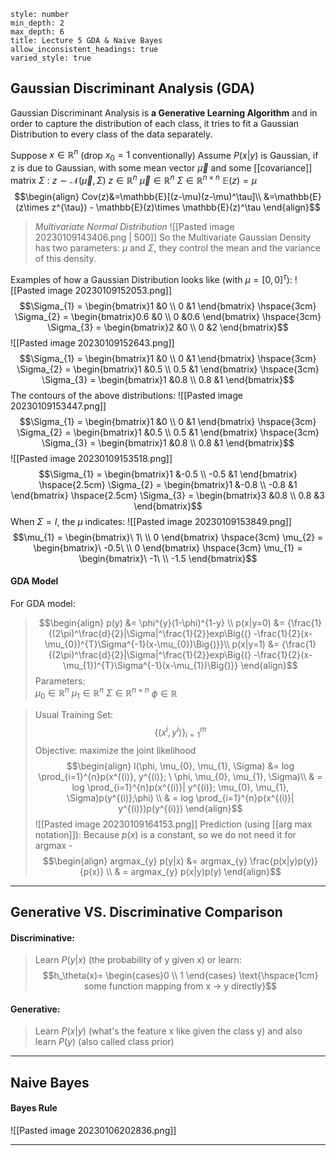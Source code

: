 ```toc 
style: number
min_depth: 2
max_depth: 6
title: Lecture 5 GDA & Naive Bayes
allow_inconsistent_headings: true
varied_style: true
```


## Gaussian Discriminant Analysis (GDA)
Gaussian Discriminant Analysis is **a Generative Learning Algorithm** and in order to capture the distribution of each class, it tries to fit a Gaussian Distribution to every class of the data separately.

Suppose $x \in \mathbb{R}^{n}$ (drop $x_{0}=1$ conventionally)
Assume $P(x|y)$ is Gaussian, if z is due to Gaussian, with some mean vector $\vec{\mu}$ and some [[covariance]] matrix $\Sigma$ :
	$z \sim \mathcal{N}(\vec{\mu}, \Sigma)$ 
		$z \in \mathbb{R}^{n}$ 
		$\vec{\mu} \in \mathbb{R}^{n}$ 
		$\Sigma \in \mathbb{R}^{n \times n}$ 
	$\mathbb{E}(z)=\mu$ 
	$$\begin{align}
	Cov(z)&=\mathbb{E}[(z-\mu)(z-\mu)^\tau]\\
	&=\mathbb{E}(z\times z^{\tau}) - \mathbb{E}(z)\times \mathbb{E}(z)^\tau
	\end{align}$$
> *Multivariate Normal Distribution* ![[Pasted image 20230109143406.png | 500]]
 So the Multivariate Gaussian Density has two parameters: $\mu$ and $\Sigma$, they control the mean and the variance of this density.

Examples of how a Gaussian Distribution looks like (with $\mu = [0, 0]^{\tau}$): ![[Pasted image 20230109152053.png]]
$$\Sigma_{1} = \begin{bmatrix}1 &0 \\ 0 &1 \end{bmatrix}
\hspace{3cm} \Sigma_{2} = \begin{bmatrix}0.6 &0 \\ 0 &0.6 \end{bmatrix}
\hspace{3cm} \Sigma_{3} = \begin{bmatrix}2 &0 \\ 0 &2 \end{bmatrix}$$
![[Pasted image 20230109152643.png]]
$$\Sigma_{1} = \begin{bmatrix}1 &0 \\ 0 &1 \end{bmatrix}
\hspace{3cm} \Sigma_{2} = \begin{bmatrix}1 &0.5 \\ 0.5 &1 \end{bmatrix}
\hspace{3cm} \Sigma_{3} = \begin{bmatrix}1 &0.8 \\ 0.8 &1 \end{bmatrix}$$
The contours of the above distributions:
![[Pasted image 20230109153447.png]]
$$\Sigma_{1} = \begin{bmatrix}1 &0 \\ 0 &1 \end{bmatrix}
\hspace{3cm} \Sigma_{2} = \begin{bmatrix}1 &0.5 \\ 0.5 &1 \end{bmatrix}
\hspace{3cm} \Sigma_{3} = \begin{bmatrix}1 &0.8 \\ 0.8 &1 \end{bmatrix}$$
![[Pasted image 20230109153518.png]]
$$\Sigma_{1} = \begin{bmatrix}1 &-0.5 \\ -0.5 &1 \end{bmatrix}
\hspace{2.5cm} \Sigma_{2} = \begin{bmatrix}1 &-0.8 \\ -0.8 &1 \end{bmatrix}
\hspace{2.5cm} \Sigma_{3} = \begin{bmatrix}3 &0.8 \\ 0.8 &3 \end{bmatrix}$$
When $\Sigma = I$, the $\mu$ indicates:
![[Pasted image 20230109153849.png]]
$$\mu_{1} = \begin{bmatrix}\ 1\ \\ 0 \end{bmatrix}
\hspace{3cm} \mu_{2} = \begin{bmatrix}\ -0.5\ \\ 0 \end{bmatrix}
\hspace{3cm} \mu_{1} = \begin{bmatrix}\ -1\ \\ -1.5 \end{bmatrix}$$

#### GDA Model
For GDA model:
> $$\begin{align} p(y) &= \phi^{y}(1-\phi)^{1-y} \\
	 p(x|y=0) &= {\frac{1}{(2\pi)^\frac{d}{2}|\Sigma|^\frac{1}{2}}exp\Big{(} -\frac{1}{2}(x-\mu_{0})^{T}\Sigma^{-1}(x-\mu_{0})\Big{)}}\\
	 p(x|y=1) &= {\frac{1}{(2\pi)^\frac{d}{2}|\Sigma|^\frac{1}{2}}exp\Big{(} -\frac{1}{2}(x-\mu_{1})^{T}\Sigma^{-1}(x-\mu_{1})\Big{)}}
\end{align}$$
 Parameters:  
	$\mu_{0} \in \mathbb{R}^{n}$
	$\mu_{1} \in \mathbb{R}^n$
	$\Sigma \in \mathbb{R}^{n\times{n}}$
	$\phi\in\mathbb{R}$

> Usual Training Set: $$\{(x^{i}, y^{i})\}_{i=1}^{m}$$
> Objective: maximize the joint likelihood $$\begin{align} l(\phi, \mu_{0}, \mu_{1}, \Sigma) &= log \prod_{i=1}^{n}p(x^{(i)}, y^{(i)}; \ \phi,  \mu_{0}, \mu_{1}, \Sigma)\\
	& = log \prod_{i=1}^{n}p(x^{(i)}| y^{(i)}; \mu_{0}, \mu_{1}, \Sigma)p(y^{(i)};\phi) \\
	& = log \prod_{i=1}^{n}p(x^{(i)}| y^{(i)})p(y^{(i)})
	\end{align}$$![[Pasted image 20230109164153.png]]
	Prediction (using [[arg max notation]]):
	Because $p(x)$ is a constant, so we do not need it for argmax -  $$\begin{align} argmax_{y} p(y|x) &= argmax_{y} \frac{p(x|y)p(y)}{p(x)} \\ & = argmax_{y} p(x|y)p(y)
\end{align}$$




 
---

## Generative VS. Discriminative Comparison

#### Discriminative:
> Learn $P(y|x)$ (the probability of y given x) or learn:
> $$h_\theta(x)= \begin{cases}0 \\ 1 \end{cases} 
  \text{\hspace{1cm} some function mapping from x -> y directly}$$

#### Generative:
> Learn $P(x|y)$ (what's the feature x like given the class y) and also
> learn $P(y)$ (also called class prior)


---

## Naive Bayes

#### Bayes Rule
![[Pasted image 20230106202836.png]]


___

